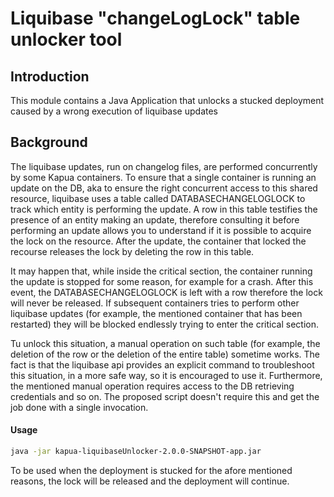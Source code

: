 Liquibase "changeLogLock" table unlocker tool
==========

## Introduction

This module contains a Java Application that unlocks a stucked deployment caused by a wrong execution of liquibase updates 

## Background

The liquibase updates, run on changelog files, are performed concurrently by some Kapua containers. To ensure that a single container is running an update on the DB, aka to ensure the right concurrent access to this shared resource, liquibase uses a table called DATABASECHANGELOGLOCK to track which entity is performing the update. A row in this table testifies the presence of an entity making an update, therefore consulting it before performing an update allows you to understand if it is possible to acquire the lock on the resource.
After the update, the container that locked the recourse releases the lock by deleting the row in this table.

It may happen that, while inside the critical section, the container running the update is stopped for some reason, for example for a crash. After this event, the DATABASECHANGELOGLOCK is left with a row therefore the lock will never be released. If subsequent containers tries to perform other liquibase updates (for example, the mentioned container that has been restarted) they will be blocked endlessly trying to enter the critical section.  

Tu unlock this situation, a manual operation on such table (for example, the deletion of the row or the deletion of the entire table) sometime works. The fact is that the liquibase api provides an explicit command to troubleshoot this situation, in a more safe way, so it is encouraged to use it. Furthermore, the mentioned manual operation requires access to the DB retrieving credentials and so on. The proposed script doesn't require this and get the job done with a single invocation.

#### Usage

```bash
java -jar kapua-liquibaseUnlocker-2.0.0-SNAPSHOT-app.jar
```
To be used when the deployment is stucked for the afore mentioned reasons, the lock will be released and the deployment will continue.